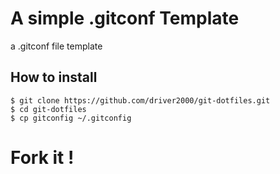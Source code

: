 A simple .gitconf Template
==========================

a .gitconf file template

How to install
--------------
```
$ git clone https://github.com/driver2000/git-dotfiles.git
$ cd git-dotfiles
$ cp gitconfig ~/.gitconfig
```
Fork it !
=========
